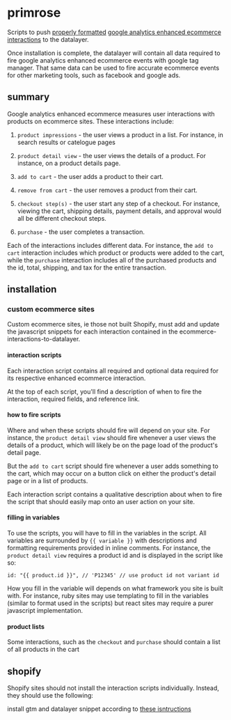 # primrose

Scripts to push
[properly formatted](https://www.simoahava.com/analytics/enhanced-ecommerce-guide-for-google-tag-manager/#populate-the-data-layer)
[google analytics enhanced ecommerce interactions](https://developers.google.com/analytics/devguides/collection/analyticsjs/enhanced-ecommerce#product-detail-view)
to the datalayer.

Once installation is complete, the datalayer will contain all data required to
fire google analytics enhanced ecommerce events with google tag manager. That
same data can be used to fire accurate ecommerce events for other marketing
tools, such as facebook and google ads.

## summary

Google analytics enhanced ecommerce measures user interactions with products on
ecommerce sites. These interactions include:

1. `product impressions` - the user views a product in a list. For instance, in
   search results or catelogue pages

2. `product detail view` - the user views the details of a product. For
   instance, on a product details page.

3. `add to cart` - the user adds a product to their cart.

4. `remove from cart` - the user removes a product from their cart.

5. `checkout step(s)` - the user start any step of a checkout. For instance,
   viewing the cart, shipping details, payment details, and approval would all
   be different checkout steps.

6. `purchase` - the user completes a transaction.

Each of the interactions includes different data. For instance, the
`add to cart` interaction includes which product or products were added to the
cart, while the `purchase` interaction includes all of the purchased products
and the id, total, shipping, and tax for the entire transaction.

## installation

### custom ecommerce sites

Custom ecommerce sites, ie those not built Shopify, must add and update the
javascript snippets for each interaction contained in the
ecommerce-interactions-to-datalayer.

#### interaction scripts

Each interaction script contains all required and optional data required for its
respective enhanced ecommerce interaction.

At the top of each script, you'll find a description of when to fire the
interaction, required fields, and reference link.

#### how to fire scripts

Where and when these scripts should fire will depend on your site. For instance,
the `product detail view` should fire whenever a user views the details of a
product, which will likely be on the page load of the product's detail page.

But the `add to cart` script should fire whenever a user adds something to the
cart, which may occur on a button click on either the product's detail page or
in a list of products.

Each interaction script contains a qualitative description about when to fire
the script that should easily map onto an user action on your site.

#### filling in variables

To use the scripts, you will have to fill in the variables in the script. All
variables are surrounded by `{{ variable }}` with descriptions and formatting
requirements provided in inline comments. For instance, the
`product detail view` requires a product id and is displayed in the script like
so:

```
id: "{{ product.id }}", // 'P12345' // use product id not variant id
```

How you fill in the variable will depends on what framework you site is built
with. For instance, ruby sites may use templating to fill in the variables
(similar to format used in the scripts) but react sites may require a purer
javascript implementation.

#### product lists

Some interactions, such as the `checkout` and `purchase` should contain a list
of all products in the cart

## shopify

Shopify sites should not install the interaction scripts individually. Instead,
they should use the following:

install gtm and datalayer snippet according to
[these isntructions](https://github.com/kmclaugh/dataLayer-shopify)
